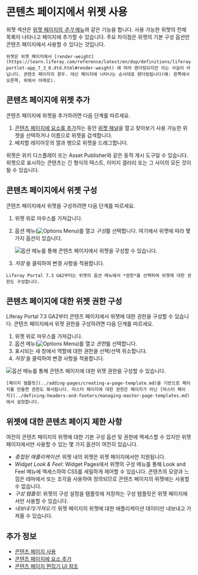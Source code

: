 # 콘텐츠 페이지에서 위젯 사용
<!--TASK: Reconsider-->
위젯 섹션은 [위젯 페이지의 *추가* 메뉴](../using-widget-pages/adding-widgets-to-a-page.md)와 같은 기능을 합니다. 사용 가능한 위젯의 전체 목록이 나타나고 페이지에 추가할 수 있습니다. 주요 차이점은 위젯의 기본 구성 옵션만 콘텐츠 페이지에서 사용할 수 있다는 것입니다.

```{note}
위젯은 위젯 페이지에서 [render-weight](https://learn.liferay.com/reference/latest/en/dxp/definitions/liferay-portlet-app_7_3_0.dtd.html#render-weight) 에 따라 렌더링되지만 이는 사실이 아닙니다. 콘텐츠 페이지의 경우. 대신 페이지에 나타나는 순서대로 렌더링됩니다(예: 왼쪽에서 오른쪽, 위에서 아래로).
```

## 콘텐츠 페이지에 위젯 추가

콘텐츠 페이지에 위젯을 추가하려면 다음 단계를 따르세요.

1. [콘텐츠 페이지에 요소를 추가](./adding-elements-to-content-pages.md)하는 동안 [위젯 패널](./content-page-editor-ui-reference.md)을 열고 찾아보기 사용 가능한 위젯을 선택하거나 이름으로 위젯을 검색합니다.
1. 배치할 레이아웃의 열과 행으로 위젯을 드래그합니다.

위젯은 위키 디스플레이 또는 Asset Publisher와 같은 동적 게시 도구일 수 있습니다. 위젯으로 표시하는 콘텐츠는 긴 형식의 텍스트, 이미지 갤러리 또는 그 사이의 모든 것이 될 수 있습니다.

## 콘텐츠 페이지에서 위젯 구성

콘텐츠 페이지에서 위젯을 구성하려면 다음 단계를 따르세요.

1. 위젯 위로 마우스를 가져갑니다.
1. 옵션 메뉴(![Options Menu](../../../images/icon-app-options.png))를 열고 *구성*를 선택합니다. 여기에서 위젯에 따라 몇 가지 옵션이 있습니다.
   
   ![옵션 메뉴를 통해 콘텐츠 페이지에서 위젯을 구성할 수 있습니다.](./using-widgets-on-a-content-page/images/01.png)

1. *저장* 을 클릭하여 변경 사항을 적용합니다.

```{note}
Liferay Portal 7.3 GA2부터는 위젯의 옵션 메뉴에서 *권한*을 선택하여 위젯에 대한 권한도 구성합니다.
```

## 콘텐츠 페이지에 대한 위젯 권한 구성

Liferay Portal 7.3 GA2부터 콘텐츠 페이지에서 위젯에 대한 권한을 구성할 수 있습니다. 콘텐츠 페이지에서 위젯 권한을 구성하려면 다음 단계를 따르세요.

1. 위젯 위로 마우스를 가져갑니다.
1. 옵션 메뉴(![Options Menu](../../../images/icon-app-options.png))를 열고 *권한*를 선택합니다.
1. 표시되는 새 창에서 역할에 대한 권한을 선택/선택 취소합니다.
1. *저장* 을 클릭하여 변경 사항을 적용합니다.

![옵션 메뉴를 통해 콘텐츠 페이지에 대한 위젯 권한을 구성할 수 있습니다.](./using-widgets-on-a-content-page/images/02.png)

```{note}
[페이지 템플릿](../adding-pages/creating-a-page-template.md)을 기반으로 페이지를 만들면 권한도 복사됩니다. 마스터 페이지에 대한 권한은 페이지가 아닌 [마스터 페이지](../defining-headers-and-footers/managing-master-page-templates.md)에서 설정합니다.
```

## 위젯에 대한 콘텐츠 페이지 제한 사항

여전히 콘텐츠 페이지의 위젯에 대한 기본 구성 옵션 및 권한에 액세스할 수 있지만 위젯 페이지에서만 사용할 수 있는 몇 가지 옵션이 여전히 있습니다.

* *중첩된 애플리케이션*: 위젯 내의 위젯은 위젯 페이지에서만 지원됩니다.
* *Widget Look & Feel*: Widget Pages에서 위젯의 구성 메뉴를 통해 Look and Feel 메뉴에 액세스하여 CSS를 세밀하게 제어할 수 있습니다. 콘텐츠의 모양과 느낌은 테마에서 또는 조각을 사용하여 정의되므로 콘텐츠 페이지의 위젯에는 사용할 수 없습니다.
* *구성 템플릿*: 위젯의 구성 설정을 템플릿에 저장하는 구성 템플릿은 위젯 페이지에서만 사용할 수 있습니다.
* *내보내기/가져오기*: 위젯 페이지의 위젯에 대한 애플리케이션 데이터만 내보내고 가져올 수 있습니다.

## 추가 정보

- [콘텐츠 페이지 사용](../using-content-pages.md)
- [콘텐츠 페이지에 요소 추가](./adding-elements-to-content-pages.md)
- [콘텐츠 페이지 편집기 UI 참조](./content-page-editor-ui-reference.md)
